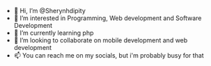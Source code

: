 - 👋 Hi, I’m @Sherynhdipity
- 👀 I’m interested in Programming, Web development and Software Development
- 🌱 I’m currently learning php
- 💞️ I’m looking to collaborate on mobile development and web development
- 📫 You can reach me on my socials, but i'm probably busy for that

<!---
Sherynhdipity/Sherynhdipity is a ✨ special ✨ repository because its `README.md` (this file) appears on your GitHub profile.
You can click the Preview link to take a look at your changes.
--->
